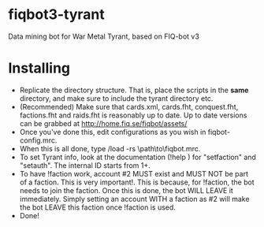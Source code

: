 fiqbot3-tyrant
==============

Data mining bot for War Metal Tyrant, based on FIQ-bot v3

Installing
==========

* Replicate the directory structure. That is, place the scripts in the **same** directory, and make sure to include the tyrant directory etc.
* (Recommended) Make sure that cards.xml, cards.fht, conquest.fht, factions.fht and raids.fht is reasonably up to date.
  Up to date versions can be grabbed at http://home.fiq.se/fiqbot/assets/
* Once you've done this, edit configurations as you wish in fiqbot-config.mrc.
* When this is all done, type /load -rs \path\to\fiqbot.mrc.
* To set Tyrant info, look at the documentation (!help <command>) for "setfaction" and "setauth". The internal ID starts from 1+.
* To have !faction work, account #2 MUST exist and MUST NOT be part of a faction. This is very important!.
  This is because, for !faction, the bot needs to join the faction. Once this is done, the bot WILL LEAVE it immediately.
  Simply setting an account WITH a faction as #2 will make the bot LEAVE this faction once !faction is used.
* Done!
